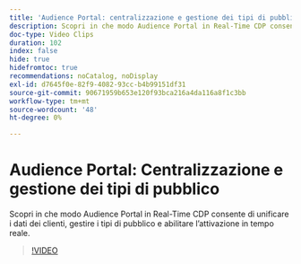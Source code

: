```yaml
---
title: 'Audience Portal: centralizzazione e gestione dei tipi di pubblico'
description: Scopri in che modo Audience Portal in Real-Time CDP consente di unificare i dati dei clienti, gestire i tipi di pubblico e abilitare l’attivazione in tempo reale.
doc-type: Video Clips
duration: 102
index: false
hide: true
hidefromtoc: true
recommendations: noCatalog, noDisplay
exl-id: d7645f0e-82f9-4082-93cc-b4b99151df31
source-git-commit: 90671959b653e120f93bca216a4da116a8f1c3bb
workflow-type: tm+mt
source-wordcount: '48'
ht-degree: 0%

---
```


# Audience Portal: Centralizzazione e gestione dei tipi di pubblico

Scopri in che modo Audience Portal in Real-Time CDP consente di unificare i dati dei clienti, gestire i tipi di pubblico e abilitare l’attivazione in tempo reale.

<!-- 62_S508_3442517_101_audience-portal-centralizing-and-managing-audiences -->
>[!VIDEO](https://video.tv.adobe.com/v/3458287/?learn=on&enablevpops=true)
